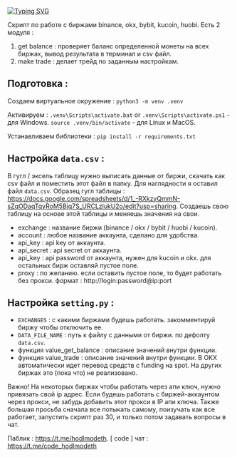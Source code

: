 [![Typing SVG](https://readme-typing-svg.herokuapp.com?color=%2336BCF7&lines=AIO-cex)](https://git.io/typing-svg)

Скрипт по работе с биржами binance, okx, bybit, kucoin, huobi. Есть 2 модуля :
1. get balance : проверяет баланс определенной монеты на всех биржах, вывод результата в терминал и csv файл.
2. make trade : делает трейд по заданным настройкам.

## Подготовка :

Создаем виртуальное окружение :
`python3 -m venv .venv`

Активируем :
`.venv\Scripts\activate.bat` or `.venv\Scripts\activate.ps1` - для Windows.
`source .venv/bin/activate` - для Linux и MacOS.

Устанавливаем библиотеки :
`pip install -r requirements.txt`

## Настройка `data.csv` :

В гугл / эксель таблицу нужно выписать данные от биржи, скачать как csv файл и поместить этот файл в папку. Для наглядности я оставил файл `data.csv`. Образец гугл таблицы : https://docs.google.com/spreadsheets/d/1_-RXkzyQmmN-sZqODaqTqyRoM5Bjq7S_URCLzlukU2o/edit?usp=sharing. Создаешь свою таблицу на основе этой таблицы и меняешь значения на свои.
   - exchange : название биржи (binance / okx / bybit / huobi / kucoin).
   - account : любое название аккаунта, сделано для удобства.
   - api_key : api key от аккаунта.
   - api_secret : api secret от аккаунта.
   - api_key : api password от аккаунта, нужен для kucoin и okx. для остальных бирж оставляй пустое поле.
   - proxy : по желанию. если оставить пустое поле, то будет работать без прокси. формат : http://login:password@ip:port
     
## Настройка `setting.py` :
- `EXCHANGES` : с какими биржами будешь работать. закомментируй биржу чтобы отключить ее.
- `DATA_FILE_NAME` : путь к файлу с данными от биржи. по дефолту `data.csv`.
- функция value_get_balance : описание значений внутри функции.
- функция value_trade : описание значений внутри функции. В OKX автоматически идет перевод средств с funding на spot. На других биржах это (пока что) не реализовано.

Важно! На некоторых биржах чтобы работать через апи ключ, нужно привязать свой ip адрес. Если будешь работать с биржей-аккаунтом через прокси, не забудь добавить этот прокси в IP апи ключа. Также большая просьба сначала все потыкать самому, поизучать как все работает, запустить скрипт раз 30, и только потом задавать вопросы в чат.

Паблик : https://t.me/hodlmodeth. [ code ] чат : https://t.me/code_hodlmodeth
